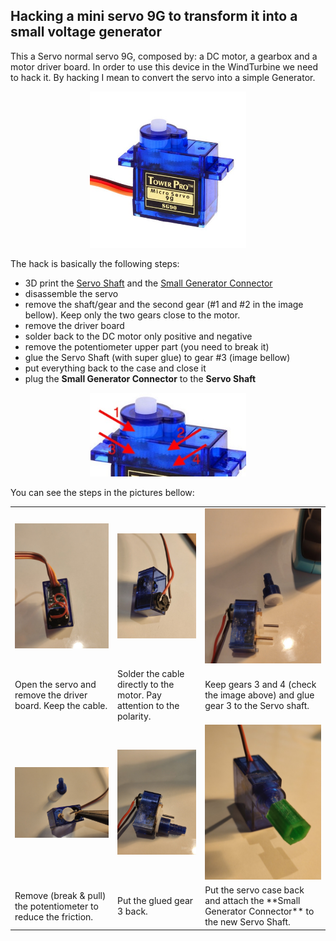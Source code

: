 ## Hacking a mini servo 9G to transform it into a small voltage generator

This a Servo normal servo 9G, composed by: a DC motor, a gearbox and a motor driver board. In order to use this device in the WindTurbine we need to hack it.
By hacking I mean to convert the servo into a simple Generator. 
<p align="center">
   <img width="250" src="imgs/servo9g.jpg"></img>   
</p>

The hack is basically the following steps:
 - 3D print the [Servo Shaft](01_3DModels/stl/big_shaft.stl) and the [Small Generator Connector](01_3DModels/stl/small_generator_connector.stl)
 - disassemble the servo
 - remove the shaft/gear and the second gear (#1 and #2 in the image bellow). Keep only the two gears close to the motor.
 - remove the driver board
 - solder back to the DC motor only positive and negative
 - remove the potentiometer upper part (you need to break it)
 - glue the Servo Shaft (with super glue) to gear #3 (image bellow)
 - put everything back to the case and close it
 - plug the **Small Generator Connector** to the **Servo Shaft**

<p align="center">
 <img width="250" src="imgs/servo9g_gears.jpg"></img>
</p>

You can see the steps in the pictures bellow:
<table border="0" align="center">
    <tr>
      <td>
        <img width="250" src="imgs/servo_1.jpg"></img>
      </td>
      <td>
        <img width="250" src="imgs/servo_2.jpg"></img>
      </td>
      <td>
        <img width="250" src="imgs/servo_3.jpg"></img>
      </td>
    </tr>
    <tr>
      <td>
        Open the servo and remove the driver board. Keep the cable.
      </td>
      <td>
        Solder the cable directly to the motor. Pay attention to the polarity.
      </td>
      <td>
        Keep gears 3 and 4 (check the image above) and glue gear 3 to the Servo shaft.
      </td>
    </tr>
    <tr>
      <td>
        <img width="250" src="imgs/servo_4.jpg"></img>
      </td>
      <td>
        <img width="250" src="imgs/servo_5.jpg"></img>
      </td>
      <td>
        <img width="250" src="imgs/servo_6.jpg"></img>
      </td>
    </tr>
    <tr>
      <td>
        Remove (break & pull) the potentiometer to reduce the friction.
      </td>
      <td>
        Put the glued gear 3 back.
      </td>
      <td>
        Put the servo case back and attach the **Small Generator Connector** to the new Servo Shaft.
      </td>
    </tr>
</table>
